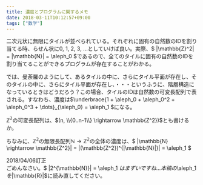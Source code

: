 ```yaml
---
title: 濃度とプログラムに関するメモ
date: 2018-03-11T10:12:57+09:00
tags: ["数学"]
---
```


二次元状に無限にタイルが並べられている。それぞれに固有の自然数のIDを割り当てる時、らせん状に0, 1, 2, 3, ...としていけば良い。実際、$ |\mathbb{Z}^2| = |\mathbb{N}| = \aleph_0 $であるので、全てのタイルに固有の自然数のIDを割り当てることができるプログラムが存在することがわかる。

では、曼荼羅のようにして、あるタイルの中に、さらにタイル平面が存在し、そのタイルの中に、さらにタイル平面が存在し、・・・というふうに、階層構造になっているときはどうだろう？この場合、タイルのIDは自然数の可変長配列で表される。すなわち、濃度は$\underbrace{1 + \aleph\_0 + \aleph\_0^2 + \aleph\_0^3 + \dots}\_{\aleph\_0} = \aleph\_1 $になる。

$\mathbb{Z^2}$の可変長配列は、$(n, \\{0..n-1\\} \rightarrow \mathbb{Z^2})$とも書けるか。

ちなみに、$\mathbb{Z^2}$の無限長配列$\mathbb{N} \rightarrow \mathbb{Z^2}$の全体の濃度は、$ |\mathbb{N} \rightarrow \mathbb{Z^2}| = |(\mathbb{Z^2})^{|\mathbb{N}|}| = \aleph\_1 $

2018/04/06訂正  
ごめんなさい。$ |2^{\mathbb{N}}| = \aleph\_1 $はまずいですね...  
本稿の$\aleph\_1$を$|\mathbb{R}|$に読み直してください。